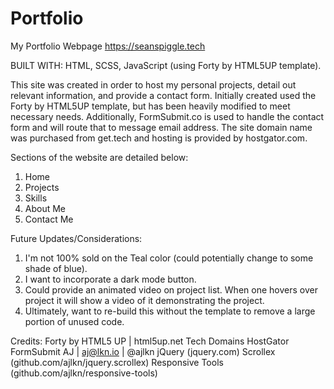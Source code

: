 # Portfolio

My Portfolio Webpage
https://seanspiggle.tech

BUILT WITH: HTML, SCSS, JavaScript (using Forty by HTML5UP template).

This site was created in order to host my personal projects, detail out relevant information, and provide a contact form. 
Initially created used the Forty by HTML5UP template, but has been heavily modified to meet necessary needs. 
Additionally, FormSubmit.co is used to handle the contact form and will route that to message email address.
The site domain name was purchased from get.tech and hosting is provided by hostgator.com. 

Sections of the website are detailed below: 
1. Home
2. Projects
3. Skills
4. About Me
5. Contact Me


Future Updates/Considerations: 
1. I'm not 100% sold on the Teal color (could potentially change to some shade of blue).
2. I want to incorporate a dark mode button.
3. Could provide an animated video on project list. When one hovers over project it will show a video of it demonstrating the project. 
4. Ultimately, want to re-build this without the template to remove a large portion of unused code. 

Credits:
        Forty by HTML5 UP | html5up.net
        Tech Domains
        HostGator 
        FormSubmit 
        AJ | aj@lkn.io | @ajlkn
    	jQuery (jquery.com)
    	Scrollex (github.com/ajlkn/jquery.scrollex)
    	Responsive Tools (github.com/ajlkn/responsive-tools)
